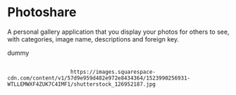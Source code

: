 # Photoshare
A personal gallery application that you display your photos for others to see, with categories, image name, descriptions and foreign key.



dummy
<div class="card-body">
                            <div class="row">
                                <div class="col-md-4">
                                    <img src="https://picsum.photos/200/300" alt="">
                                </div>
                                <div class="col-md-4">
                                    <img src="https://picsum.photos/200/300" alt="">
                                </div>
                                <div class="col-md-4">
                                    <img src="https://picsum.photos/200/300" alt="">
                                </div>
                            </div>
                        </div>


                        https://images.squarespace-cdn.com/content/v1/57d9e959d482e972e8434364/1523990256931-WTLLEMWXF4ZUK7C4IMF1/shutterstock_126952187.jpg
